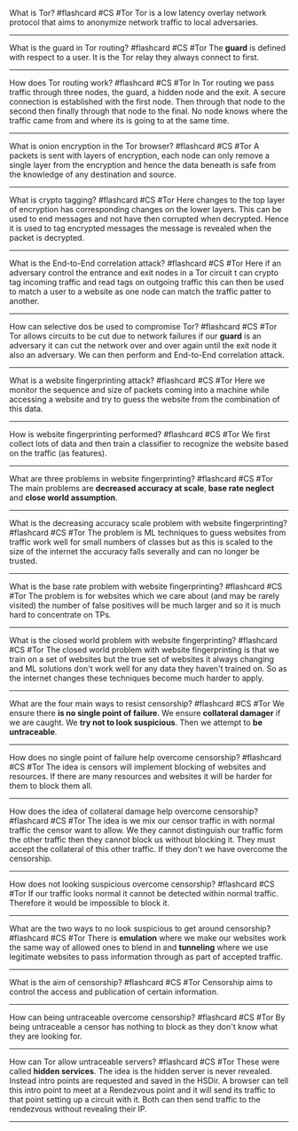 What is Tor? #flashcard #CS #Tor
	Tor is a low latency overlay network protocol that aims to anonymize network traffic to local adversaries.

---
What is the guard in Tor routing? #flashcard #CS #Tor 
	The **guard** is defined with respect to a user. It is the Tor relay they always connect to first.

---
How does Tor routing work? #flashcard #CS #Tor 
	In Tor routing we pass traffic through three nodes, the guard, a hidden node and the exit. A secure connection is established with the first node. Then through that node to the second then finally through that node to the final. No node knows where the traffic came from and where its is going to at the same time.

---
What is onion encryption in the Tor browser? #flashcard #CS #Tor 
	A packets is sent with layers of encryption, each node can only remove a single layer from the encryption and hence the data beneath is safe from the knowledge of any destination and source.

---
What is crypto tagging? #flashcard #CS #Tor 
	Here changes to the top layer of encryption has corresponding changes on the lower layers. This can be used to end messages and not have then corrupted when decrypted. Hence it is used to tag encrypted messages the message is revealed when the packet is decrypted.

---
What is the End-to-End correlation attack? #flashcard #CS #Tor 
	Here if an adversary control the entrance and exit nodes in a Tor circuit t can crypto tag incoming traffic and read tags on outgoing traffic this can then be used to match a user to a website as one node can match the traffic patter to another.

---
How can selective dos be used to compromise Tor? #flashcard #CS #Tor 
	Tor allows circuits to be cut due to network failures if our **guard** is an adversary it can cut the network over and over again until the exit node it also an adversary. We can then perform and End-to-End correlation attack.

---
What is a website fingerprinting attack? #flashcard #CS #Tor 
	Here we monitor the sequence and size of packets coming into a machine while accessing a website and try to guess the website from the combination of this data.

---
How is website fingerprinting performed? #flashcard #CS #Tor 
	We first collect lots of data and then train a classifier to recognize the website based on the traffic (as features).

---
What are three problems in website fingerprinting? #flashcard #CS #Tor 
	The main problems are **decreased accuracy at scale**, **base rate neglect** and **close world assumption**.

---
What is the decreasing accuracy scale problem with website fingerprinting? #flashcard #CS #Tor 
	The problem is ML techniques to guess websites from traffic work well for small numbers of classes but as this is scaled to the size of the internet the accuracy falls severally and can no longer be trusted.

---
What is the base rate problem with website fingerprinting? #flashcard #CS #Tor 
	The problem is for websites which we care about (and may be rarely visited) the number of false positives will be much larger and so it is much hard to concentrate on TPs.

---
What is the closed world problem with website fingerprinting? #flashcard #CS #Tor 
	The closed world problem with website fingerprinting is that we train on a set of websites but the true set of websites it always changing and ML solutions don't work well for any data they haven't trained on. So as the internet changes these techniques become much harder to apply.

---
What are the four main ways to resist censorship? #flashcard #CS #Tor 
	We ensure there **is no single point of failure**. We ensure **collateral damager** if we are caught. We **try not to look suspicious**. Then we attempt to **be untraceable**.

---
How does no single point of failure help overcome censorship? #flashcard #CS #Tor 
	The idea is censors will implement blocking of websites and resources. If there are many resources and websites it will be harder for them to block them all.

---
How does the idea of collateral damage help overcome censorship? #flashcard #CS #Tor 
	The idea is we mix our censor traffic in with normal traffic the censor want to allow. We they cannot distinguish our traffic form the other traffic then they cannot block us without blocking it. They must accept the collateral of this other traffic. If they don't we have overcome the censorship.

---
How does not looking suspicious overcome censorship? #flashcard #CS #Tor 
	If our traffic looks normal it cannot be detected within normal traffic. Therefore it would be impossible to block it.

---
What are the two ways to no look suspicious to get around censorship? #flashcard #CS #Tor 
	There is **emulation** where we make our websites work the same way of allowed ones to blend in and **tunneling** where we use legitimate websites to pass information through as part of accepted traffic.

---
What is the aim of censorship? #flashcard #CS #Tor 
	Censorship aims to control the access and publication of certain information.

---
How can being untraceable overcome censorship? #flashcard #CS #Tor 
	By being untraceable a censor has nothing to block as they don't know what they are looking for.

---
How can Tor allow untraceable servers? #flashcard #CS #Tor 
	These were called **hidden services**. The idea is the hidden server is never revealed. Instead intro points are requested and saved in the HSDir. A browser can tell this intro point to meet at a Rendezvous point and it will send its traffic to that point setting up a circuit with it. Both can then send traffic to the rendezvous without revealing their IP.

---
